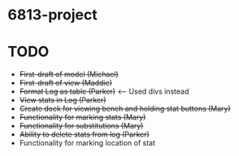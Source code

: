 # 6813-project

TODO
===
+ ~~First-draft of model (Michael)~~
+ ~~First-draft of view (Maddie)~~
+ ~~Format Log as table (Parker)~~ <-- Used divs instead
+ ~~View stats in Log (Parker)~~
+ ~~Create dock for viewing bench and holding stat buttons (Mary)~~
+ ~~Functionality for marking stats (Mary)~~
+ ~~Functionality for substitutions (Mary)~~
+ ~~Ability to delete stats from log (Parker)~~
+ Functionality for marking location of stat
